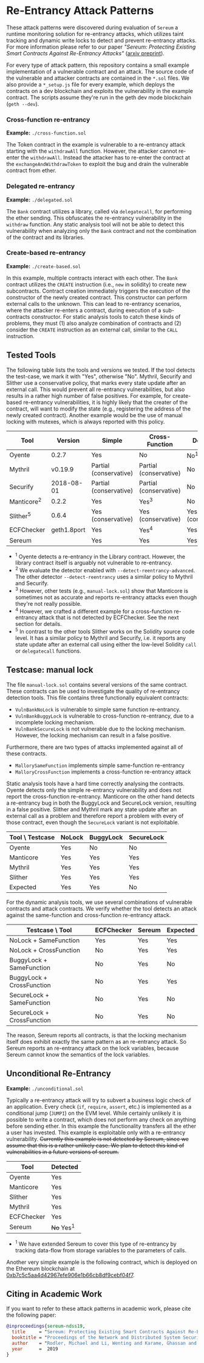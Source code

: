 # Re-Entrancy Attack Patterns

These attack patterns were discovered during evaluation of `Sereum` a runtime
monitoring solution for re-entrancy attacks, which utilizes taint tracking and
dynamic write locks to detect and prevent re-entrancy attacks. For more
information please refer to our paper *"Sereum: Protecting Existing Smart
Contracts Against Re-Entrancy Attacks"* ([arxiv preprint](https://arxiv.org/abs/1812.05934)).

For every type of attack pattern, this repository contains a small example
implementation of a vulnerable contract and an attack. The source code of the
vulnerable and attacker contracts are contained in the `*.sol` files. We also
provide a `*_setup.js` file for every example, which deploys the contracts on a
dev blockchain and exploits the vulnerability in the example contract. The
scripts assume they're run in the geth dev mode blockchain (`geth --dev`).

### Cross-function re-entrancy

**Example:** `./cross-function.sol`

The Token contract in the example is vulnerable to a re-entrancy attack
starting with the `withdrawAll` function. However, the attacker cannot
re-enter the `withdrawAll`. Instead the attacker has to re-enter the contract
at the `exchangeAndWithdrawToken` to exploit the bug and drain the vulnerable
contract from ether.

### Delegated re-entrancy

**Example:** `./delegated.sol`

The `Bank` contract utilizes a library, called via `delegatecall`, for
performing the ether sending. This obfuscates the re-entrancy vulnerability in
the `withdraw` function. Any static analysis tool will not be able to detect
this vulnerability when analyzing only the `Bank` contract and not the
combination of the contract and its libraries.

### Create-based re-entrancy

**Example:** `./create-based.sol`

In this example, multiple contracts interact with each other. The `Bank`
contract utilizes the `CREATE` instruction (i.e., `new` in solidity) to create
new subcontracts. Contract creation immediately triggers the execution of the
constructor of the newly created contract. This constructor can perform
external calls to the unknown. This can lead to re-entrancy scenarios, where
the attacker re-enters a contract, during execution of a sub-contracts
constructor. For static analysis tools to catch these kinds of problems, they
must (1) also analyze combination of contracts and (2) consider the `CREATE`
instruction as an external call, similar to the `CALL` instruction.


## Tested Tools

The following table lists the tools and versions we tested. If the tool detects
the test-case, we mark it with "Yes", otherwise "No". Mythril, Securify and
Slither use a conservative policy, that marks every state update after an
external call. This would prevent all re-entrancy vulnerabilities, but also
results in a rather high number of false positives. For example, for
create-based re-entrancy vulnerabilities, it is highly likely that the creater
of the contract, will want to modify the state (e.g., registering the address
of the newly created contract). Another example would be the use of manual
locking with mutexes, which is always reported with this policy.

| Tool          | Version     | Simple                 | Cross-Function         | Delegated | Create-based | 
| ------------- | ----------- | ---------------------- | ---------------------- | --------- | ------------ |
| Oyente        | 0.2.7       | Yes                    | No                     | No<sup>1</sup> | No      |
| Mythril       | v0.19.9     | Partial (conservative) | Partial (conservative) | No        | Partial (conservative) |
| Securify      | 2018-08-01  | Partial (conservative) | Partial (conservative) | No        | No           |
| Manticore<sup>2</sup> | 0.2.2 | Yes                  | Yes<sup>3</sup>        | No        | No           |
| Slither<sup>5</sup> | 0.6.4 | Yes (conservative)     | Yes (conservative)     | Yes (conservative) | No  |
| ECFChecker    | geth1.8port | Yes                    | Yes<sup>4</sup>        | Yes       | No           |
| Sereum        |             | Yes                    | Yes                    | Yes       | Yes          |


* <sup>1</sup> Oyente detects a re-entrancy in the Library contract. However, 
  the library contract itself is arguably not vulnerable to re-entrancy.
* <sup>2</sup> We evaluate the detector enabled with `--detect-reentrancy-advanced`.
  The other detector `--detect-reentrancy` uses a similar policy to Mythril and
  Securify.
* <sup>3</sup> However, other tests (e.g., `manual-lock.sol`) show that
  Manticore is sometimes not as accurate and reports re-entrancy attacks even
  though they're not really possible.
* <sup>4</sup> However, we crafted a different example for a cross-function
  re-entrancy attack that is not detected by ECFChecker. See the next section 
  for details.
* <sup>5</sup> In contrast to the other tools Slither works on the Solidity
  source code level. It has a similar policy to Mythril and Securify, i.e. it
  reports any state update after an external call using either the low-level
  Solidity `call` or `delegatecall` functions.


## Testcase: manual lock

The file `manual-lock.sol` contains several versions of the same contract. These
contracts can be used to investigate the quality of re-entrancy detection tools.
This file contains three functionally equivalent contracts:

* `VulnBankNoLock` is vulnerable to simple same function re-entrancy.
* `VulnBankBuggyLock` is vulnerable to cross-function re-entrancy, due to a 
  incomplete locking mechanism.
* `VulnBankSecureLock` is not vulnerable due to the locking mechanism. However,
  the locking mechanism can result in a false positive.

Furthermore, there are two types of attacks implemented against all of these
contracts.

* `MallorySameFunction` implements simple same-function re-entrancy
* `MalloryCrossFunction` implements a cross-function re-entrancy attack

Static analysis tools have a hard time correctly analysing the contracts. Oyente
detects only the simple re-entrancy vulnerability and does not report the
cross-function re-entrancy. Manticore on the other hand detects a re-entrancy
bug in both the BuggyLock and SecureLock version, resulting in a false positive.
Slither and Mythril mark any state update after an external call as a problem 
and therefore report a problem with every of those contract, even though the 
`SecureLock` variant is not exploitable.

| Tool \ Testcase | NoLock   | BuggyLock | SecureLock | 
| --------------- | -------- | --------- | ---------- |
| Oyente          | Yes      | No        | No         |
| Manticore       | Yes      | Yes       | Yes        |
| Mythril         | Yes      | Yes       | Yes        |
| Slither         | Yes      | Yes       | Yes        |
| Expected        | Yes      | Yes       | No         |

For the dynamic analysis tools, we use several combinations of vulnerable
contracts and attack contracts. We verify whether the tool detects an attack
against the same-function and cross-function re-entrancy attack.

| Testcase \ Tool            | ECFChecker | Sereum    | Expected |
| ---------------------------| ---------- | --------- | -------- |
| NoLock + SameFunction      | Yes        | Yes       | Yes      |
| NoLock + CrossFunction     | No         | Yes       | Yes      |
| BuggyLock + SameFunction   | No         | Yes       | No       |
| BuggyLock + CrossFunction  | No         | Yes       | Yes      |
| SecureLock + SameFunction  | No         | Yes       | No       |
| SecureLock + CrossFunction | No         | Yes       | No       |

The reason, Sereum reports all contracts, is that the locking mechanism itself
does exhibit exactly the same pattern as an re-entrancy attack. So Sereum
reports an re-entrancy attack on the lock variables, because Sereum cannot know
the semantics of the lock variables.


## Unconditional Re-Entrancy

**Example:** `./unconditional.sol`

Typically a re-entrancy attack will try to subvert a business logic check of an
application. Every check (`if`, `require`, `assert`, etc.) is implemented as a
conditional jump (`JUMPI`) on the EVM level. While certainly unlikely it is
possible to write a contract, which does not perform any check on anything
before sending ether. In this example the functionality transfers all the ether
a user has invested. This example is exploitable only with a re-entrancy
vulnerability. ~~Currently this example is not detected by Sereum, since we
assume that this is a rather unlikely case. We plan to detect this kind of
vulnerabilities in a future versions of sereum.~~

| Tool            | Detected | 
| --------------- | --- |
| Oyente          | Yes |
| Manticore       | Yes |
| Slither         | Yes |
| Mythril         | Yes |
| ECFChecker      | Yes |
| Sereum          | ~~No~~ Yes<sup>1</sup> |

* <sup>1</sup> We have extended Sereum to cover this type of re-entrancy by
  tracking data-flow from storage variables to the parameters of calls.

Another very simple example is the following contract, which is deployed on the Ethereum blockchain at [0xb7c5c5aa4d42967efe906e1b66cb8df9cebf04f7](https://etherscan.io/address/0xb7c5c5aa4d42967efe906e1b66cb8df9cebf04f7#code).

## Citing in Academic Work

If you want to refer to these attack patterns in academic work, please cite the
following paper:

```bibtex
@inproceedings{sereum-ndss19,
  title     = "Sereum: Protecting Existing Smart Contracts Against Re-Entrancy Attacks",
  booktitle = "Proceedings of the Network and Distributed System Security Symposium ({NDSS'19})",
  author    = "Rodler, Michael and Li, Wenting and Karame, Ghassan and Davi, Lucas",
  year      =  2019
}
```
